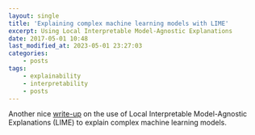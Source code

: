 ```yaml
---
layout: single
title: 'Explaining complex machine learning models with LIME'
excerpt: Using Local Interpretable Model-Agnostic Explanations
date: 2017-05-01 10:48
last_modified_at: 2023-05-01 23:27:03
categories:
    - posts
tags:
    - explainability
    - interpretability
    - posts
---
```


Another nice
[write-up](https://shiring.github.io/machine_learning/2017/04/23/lime)
on the use of Local Interpretable Model-Agnostic Explanations (LIME) to
explain complex machine learning models.
